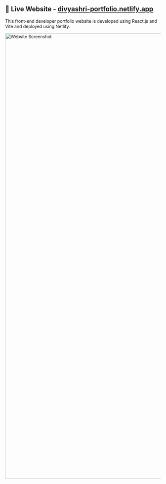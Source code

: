  ## :rocket: Live Website - [divyashri-portfolio.netlify.app](https://divyashri-portfolio.netlify.app/)

This front-end developer portfolio website is developed using React.js and Vite and deployed using Netlify.

<img width="1440" alt="Website Screenshot" src="https://github.com/user-attachments/assets/91dd1276-fdab-41ba-845a-afd6aecd7da7">
